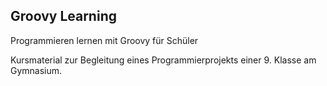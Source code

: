 Groovy Learning
---------------

Programmieren lernen mit Groovy für Schüler

Kursmaterial zur Begleitung eines Programmierprojekts einer 9. Klasse am Gymnasium.